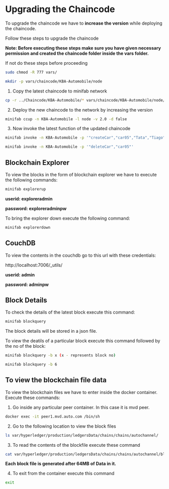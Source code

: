 # Upgrading the Chaincode

To upgrade the chaincode we have to **increase the version** while deploying the chaincode.

Follow these steps to upgrade the chaincode

**Note: Before executing these steps make sure you have given necessary permission and created the chaincode folder inside the vars folder.**

If not do these steps before proceeding

```bash
sudo chmod -R 777 vars/

mkdir -p vars/chaincode/KBA-Automobile/node
```


1. Copy the latest chaincode to minifab network

```bash
cp -r ../Chaincode/KBA-Automobile/* vars/chaincode/KBA-Automobile/node/
```

2. Deploy the new chaincode to the network by increasing the version

```bash
minifab ccup -n KBA-Automobile -l node -v 2.0 -d false
```

3. Now invoke the latest function of the updated chaincode

```bash
minifab invoke -n KBA-Automobile -p '"createCar","car05","Tata","Tiago","White","22/06/2023","F-01"'

minifab invoke -n KBA-Automobile -p '"deleteCar","car05"'
```


## Blockchain Explorer

To view the blocks in the form of blockchain explorer we have to execute the following commands:

```bash
minifab explorerup
```

**userid: exploreradmin**

**password: exploreradminpw**

To bring the explorer down execute the following command:

```bash
minifab explorerdown
```

## CouchDB

To view the contents in the couchdb go to this url with these credentials:

http://localhost:7006/_utils/

**userid: admin**

**password: adminpw**

## Block Details

To check the details of the latest block execute this command:

```bash
minifab blockquery
```
The block details will be stored in a json file.

To view the deatils of a particular block execute this command followed by the no of the block:

```bash
minifab blockquery -b x (x - represents block no)

minifab blockquery -b 6
```

## To view the blockchain file data 

To view the blockchain files we have to enter inside the docker container. Execute these commands:

1. Go inside any particular peer container. In this case it is mvd peer.

```bash
docker exec -it peer1.mvd.auto.com /bin/sh
```

2. Go to the following location to view the block files

```bash
ls var/hyperledger/production/ledgersData/chains/chains/autochannel/
```

3. To read the contents of the blockfile execute these command

```bash
cat var/hyperledger/production/ledgersData/chains/chains/autochannel/blockfile_000000
```

**Each block file is generated after 64MB of Data in it.**

4. To exit from the container execute this command

```bash
exit
```

